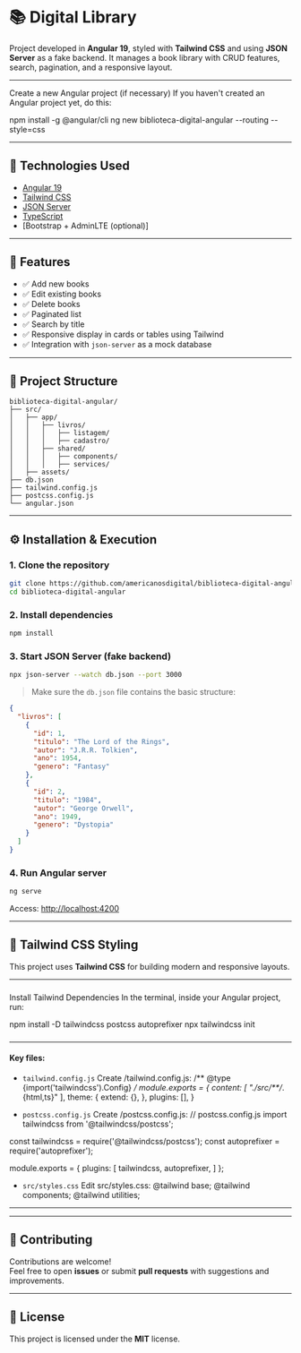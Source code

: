 
# 📚 Digital Library

Project developed in **Angular 19**, styled with **Tailwind CSS** and using **JSON Server** as a fake backend. It manages a book library with CRUD features, search, pagination, and a responsive layout.

---

Create a new Angular project (if necessary)
If you haven't created an Angular project yet, do this:

npm install -g @angular/cli
ng new biblioteca-digital-angular --routing --style=css

---

## 🚀 Technologies Used

- [Angular 19](https://angular.io/)
- [Tailwind CSS](https://tailwindcss.com/)
- [JSON Server](https://github.com/typicode/json-server)
- [TypeScript](https://www.typescriptlang.org/)
- [Bootstrap + AdminLTE (optional)]

---

## 🧩 Features

- ✅ Add new books  
- ✅ Edit existing books  
- ✅ Delete books  
- ✅ Paginated list  
- ✅ Search by title  
- ✅ Responsive display in cards or tables using Tailwind  
- ✅ Integration with `json-server` as a mock database  

---

## 📂 Project Structure

```
biblioteca-digital-angular/
├── src/
│   ├── app/
│   │   ├── livros/
│   │   │   ├── listagem/
│   │   │   ├── cadastro/
│   │   ├── shared/
│   │   │   ├── components/
│   │   │   ├── services/
│   ├── assets/
├── db.json
├── tailwind.config.js
├── postcss.config.js
└── angular.json
```

---

## ⚙️ Installation & Execution

### 1. Clone the repository

```bash
git clone https://github.com/americanosdigital/biblioteca-digital-angular
cd biblioteca-digital-angular
```

### 2. Install dependencies

```bash
npm install
```

### 3. Start JSON Server (fake backend)

```bash
npx json-server --watch db.json --port 3000
```

> Make sure the `db.json` file contains the basic structure:

```json
{
  "livros": [
    {
      "id": 1,
      "titulo": "The Lord of the Rings",
      "autor": "J.R.R. Tolkien",
      "ano": 1954,
      "genero": "Fantasy"
    },
    {
      "id": 2,
      "titulo": "1984",
      "autor": "George Orwell",
      "ano": 1949,
      "genero": "Dystopia"
    }
  ]
}
```

### 4. Run Angular server

```bash
ng serve
```

Access: [http://localhost:4200](http://localhost:4200)

---

## 🎨 Tailwind CSS Styling

This project uses **Tailwind CSS** for building modern and responsive layouts.

---
###

Install Tailwind Dependencies
In the terminal, inside your Angular project, run:

npm install -D tailwindcss postcss autoprefixer
npx tailwindcss init

###
---

#### Key files:

- `tailwind.config.js`
Create /tailwind.config.js:
/** @type {import('tailwindcss').Config} */
module.exports = {
  content: [
    "./src/**/*.{html,ts}"
  ],
  theme: {
    extend: {},
  },
  plugins: [],
}

- `postcss.config.js`
Create /postcss.config.js:
// postcss.config.js
import tailwindcss from '@tailwindcss/postcss';

const tailwindcss = require('@tailwindcss/postcss');
const autoprefixer = require('autoprefixer');

module.exports = {
  plugins: [
    tailwindcss,
    autoprefixer,
  ]
};

- `src/styles.css`
Edit src/styles.css:
@tailwind base;
@tailwind components;
@tailwind utilities;


---

---

## 🤝 Contributing

Contributions are welcome!  
Feel free to open **issues** or submit **pull requests** with suggestions and improvements.

---

## 📄 License

This project is licensed under the **MIT** license.
